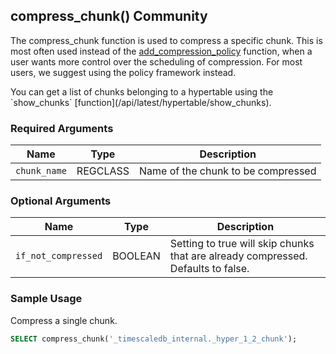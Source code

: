 ## compress_chunk() <tag type="community">Community</tag>

The compress_chunk function is used to compress a specific chunk. This is
most often used instead of the
[add_compression_policy](/compression/add_compression_policy/) function, when a user
wants more control over the scheduling of compression. For most users, we
suggest using the policy framework instead.

<highlight type="tip">
You can get a list of chunks belonging to a hypertable using the
`show_chunks` [function](/api/latest/hypertable/show_chunks).
</highlight>

### Required Arguments

|Name|Type|Description|
|---|---|---|
| `chunk_name` | REGCLASS | Name of the chunk to be compressed|


### Optional Arguments

|Name|Type|Description|
|---|---|---|
| `if_not_compressed` | BOOLEAN | Setting to true will skip chunks that are already compressed. Defaults to false.|

### Sample Usage 
Compress a single chunk.

``` sql
SELECT compress_chunk('_timescaledb_internal._hyper_1_2_chunk');
```